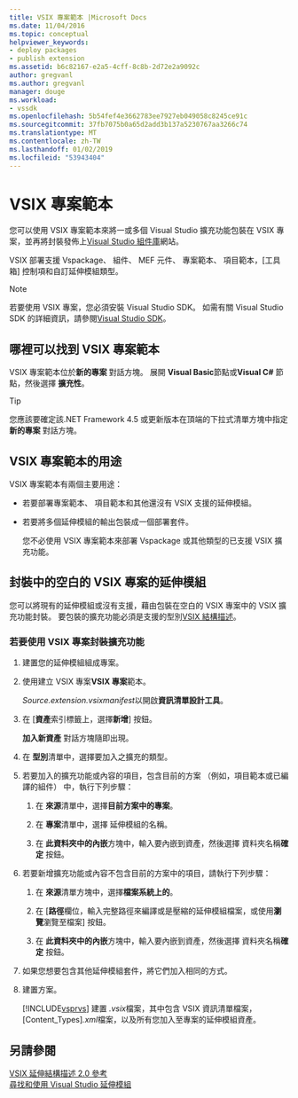 ```yaml
---
title: VSIX 專案範本 |Microsoft Docs
ms.date: 11/04/2016
ms.topic: conceptual
helpviewer_keywords:
- deploy packages
- publish extension
ms.assetid: b6c82167-e2a5-4cff-8c8b-2d72e2a9092c
author: gregvanl
ms.author: gregvanl
manager: douge
ms.workload:
- vssdk
ms.openlocfilehash: 5b54fef4e3662783ee7927eb049058c8245ce91c
ms.sourcegitcommit: 37fb7075b0a65d2add3b137a5230767aa3266c74
ms.translationtype: MT
ms.contentlocale: zh-TW
ms.lasthandoff: 01/02/2019
ms.locfileid: "53943404"
---
```

# <a name="vsix-project-template"></a>VSIX 專案範本
您可以使用 VSIX 專案範本來將一或多個 Visual Studio 擴充功能包裝在 VSIX 專案，並再將封裝發佈上[Visual Studio 組件庫](http://go.microsoft.com/fwlink/?LinkID=123847)網站。  
  
 VSIX 部署支援 Vspackage、 組件、 MEF 元件、 專案範本、 項目範本，[工具箱] 控制項和自訂延伸模組類型。  
  
> [!NOTE]
>  若要使用 VSIX 專案，您必須安裝 Visual Studio SDK。 如需有關 Visual Studio SDK 的詳細資訊，請參閱[Visual Studio SDK](../extensibility/visual-studio-sdk.md)。  
  
## <a name="where-to-find-the-vsix-project-template"></a>哪裡可以找到 VSIX 專案範本  
 VSIX 專案範本位於**新的專案** 對話方塊。 展開  **Visual Basic**節點或**Visual C#** 節點，然後選擇 **擴充性**。  
  
> [!TIP]
>  您應該要確定該.NET Framework 4.5 或更新版本在頂端的下拉式清單方塊中指定**新的專案** 對話方塊。  
  
## <a name="uses-of-the-vsix-project-template"></a>VSIX 專案範本的用途  
 VSIX 專案範本有兩個主要用途：  
  
- 若要部署專案範本、 項目範本和其他還沒有 VSIX 支援的延伸模組。  
  
- 若要將多個延伸模組的輸出包裝成一個部署套件。  
  
  您不必使用 VSIX 專案範本來部署 Vspackage 或其他類型的已支援 VSIX 擴充功能。  
  
## <a name="packaging-an-extension-in-an-empty-vsix-project"></a>封裝中的空白的 VSIX 專案的延伸模組  
 您可以將現有的延伸模組或沒有支援，藉由包裝在空白的 VSIX 專案中的 VSIX 擴充功能封裝。 要包裝的擴充功能必須是支援的型別[VSIX 結構描述](../extensibility/vsix-extension-schema-2-0-reference.md)。  
  
### <a name="to-package-an-extension-by-using-a-vsix-project"></a>若要使用 VSIX 專案封裝擴充功能  
  
1. 建置您的延伸模組組成專案。  
  
2. 使用建立 VSIX 專案**VSIX 專案**範本。  
  
    *Source.extension.vsixmanifest*以開啟**資訊清單設計工具**。  
  
3. 在 [**資產**索引標籤上，選擇**新增**] 按鈕。  
  
    **加入新資產** 對話方塊隨即出現。  
  
4. 在 **型別**清單中，選擇要加入之擴充的類型。  
  
5. 若要加入的擴充功能或內容的項目，包含目前的方案 （例如，項目範本或已編譯的組件） 中，執行下列步驟：  
  
   1.  在 **來源**清單中，選擇**目前方案中的專案**。  
  
   2.  在 **專案**清單中，選擇 延伸模組的名稱。  
  
   3.  在 **此資料夾中的內嵌**方塊中，輸入要內嵌到資產，然後選擇 資料夾名稱**確定**  按鈕。  
  
6. 若要新增擴充功能或內容不包含目前的方案中的項目，請執行下列步驟：  
  
   1.  在 **來源**清單方塊中，選擇**檔案系統上的**。  
  
   2.  在 [**路徑**欄位，輸入完整路徑來編譯或是壓縮的延伸模組檔案，或使用**瀏覽**瀏覽至檔案] 按鈕。  
  
   3.  在 **此資料夾中的內嵌**方塊中，輸入要內嵌到資產，然後選擇 資料夾名稱**確定**  按鈕。  
  
7. 如果您想要包含其他延伸模組套件，將它們加入相同的方式。  
  
8. 建置方案。  
  
    [!INCLUDE[vsprvs](../code-quality/includes/vsprvs_md.md)] 建置 *.vsix*檔案，其中包含 VSIX 資訊清單檔案，[Content_Types]*.xml*檔案，以及所有您加入至專案的延伸模組資產。  
  
## <a name="see-also"></a>另請參閱  
 [VSIX 延伸結構描述 2.0 參考](../extensibility/vsix-extension-schema-2-0-reference.md)   
 [尋找和使用 Visual Studio 延伸模組](../ide/finding-and-using-visual-studio-extensions.md)
